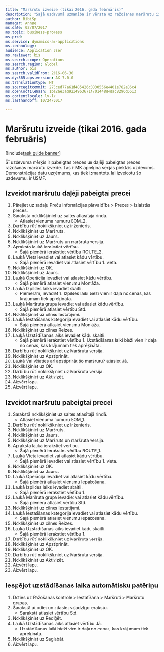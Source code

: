 ```yaml
--- 
title: "Maršrutu izveide (tikai 2016. gada februāris)"
description: "Šajā uzdevumā uzmanība ir vērsta uz ražošanas maršrutu izveidošanu pabeigtai precei un daļēji pabeigtai precei."
author: BibiSp
manager: AnnBe
ms.date: 02/07/2017
ms.topic: business-process
ms.prod: 
ms.service: dynamics-ax-applications
ms.technology: 
audience: Application User
ms.reviewer: bis
ms.search.scope: Operations
ms.search.region: Global
ms.author: bis
ms.search.validFrom: 2016-06-30
ms.dyn365.ops.version: AX 7.0.0
ms.translationtype: HT
ms.sourcegitcommit: 273ced77a61d485426c0830556e4401e782e86c4
ms.openlocfilehash: 1ba2ae3ad92149636714701448d4dac8296d6613
ms.contentlocale: lv-lv
ms.lasthandoff: 10/24/2017

---
```

# <a name="create-routes-february-2016-only"></a>Maršrutu izveide (tikai 2016. gada februāris)

[!include[task guide banner](../../includes/task-guide-banner.md)]

Šī uzdevuma mērķis ir pabeigtas preces un daļēji pabeigtas preces ražošanas maršrutu izveide. Tas ir MK aprēķina sērijas piektais uzdevums. Demonstrācijas datu uzņēmums, kas tiek izmantots, lai izveidotu šo uzdevumu, ir USMF.


## <a name="create-a-route-for-a-semi-finished-product"></a>Izveidot maršrutu daļēji pabeigtai precei
1. Pārejiet uz sadaļu Preču informācijas pārvaldība > Preces > Izlaistās preces.
2. Sarakstā noklikšķiniet uz saites atlasītajā rindā.
    * Atlasiet vienuma numuru BOM_2.  
3. Darbību rūtī noklikšķiniet uz Inženieris.
4. Noklikšķiniet uz Maršruts.
5. Noklikšķiniet uz Jauns.
6. Noklikšķiniet uz Maršruts un maršruta versija.
7. Apraksta laukā ierakstiet vērtību.
    * Šajā piemērā ierakstiet vērtību ROUTE_2.  
8. Laukā Vieta ievadiet vai atlasiet kādu vērtību.
    * Šajā piemērā ievadiet vai atlasiet vērtību 1. vieta.  
9. Noklikšķiniet uz OK.
10. Noklikšķiniet uz Jauns.
11. Laukā Operācija ievadiet vai atlasiet kādu vērtību.
    * Šajā piemērā atlasiet vienumu Montāža.  
12. Laukā Izpildes laiks ievadiet skaitli.
    * Piemēram, ievadiet 1. Izpildes laiki bieži vien ir daļa no cenas, kas krājumam tiek aprēķināta.  
13. Laukā Maršruta grupa ievadiet vai atlasiet kādu vērtību.
    * Šajā piemērā atlasiet vērtību Std.  
14. Noklikšķiniet uz cilnes Iestatījumi.
15. Laukā Iestatīšanas kategorija ievadiet vai atlasiet kādu vērtību.
    * Šajā piemērā atlasiet vienumu Montāža.  
16. Noklikšķiniet uz cilnes Reizes.
17. Laukā Uzstādīšanas laiks ievadiet kādu skaitli.
    * Šajā piemērā ierakstiet vērtību 1. Uzstādīšanas laiki bieži vien ir daļa no cenas, kas krājumam tiek aprēķināta.  
18. Darbību rūtī noklikšķiniet uz Maršruta versija.
19. Noklikšķiniet uz Apstiprināt.
20. Laukā Vai vēlaties arī apstiprināt šo maršrutu? atlasiet Jā.
21. Noklikšķiniet uz OK.
22. Darbību rūtī noklikšķiniet uz Maršruta versija.
23. Noklikšķiniet uz Aktivizēt.
24. Aizvērt lapu.
25. Aizvērt lapu.

## <a name="create-a-route-for-a-finished-product"></a>Izveidot maršrutu pabeigtai precei
1. Sarakstā noklikšķiniet uz saites atlasītajā rindā.
    * Atlasiet vienuma numuru BOM_1.  
2. Darbību rūtī noklikšķiniet uz Inženieris.
3. Noklikšķiniet uz Maršruts.
4. Noklikšķiniet uz Jauns.
5. Noklikšķiniet uz Maršruts un maršruta versija.
6. Apraksta laukā ierakstiet vērtību.
    * Šajā piemērā ierakstiet vērtību ROUTE_1.  
7. Laukā Vieta ievadiet vai atlasiet kādu vērtību.
    * Šajā piemērā ievadiet vai atlasiet vērtību 1. vieta.  
8. Noklikšķiniet uz OK.
9. Noklikšķiniet uz Jauns.
10. Laukā Operācija ievadiet vai atlasiet kādu vērtību.
    * Šajā piemērā atlasiet vienumu Iepakošana.  
11. Laukā Izpildes laiks ievadiet skaitli.
    * Šajā piemērā ierakstiet vērtību 1.  
12. Laukā Maršruta grupa ievadiet vai atlasiet kādu vērtību.
    * Šajā piemērā atlasiet vērtību Std.  
13. Noklikšķiniet uz cilnes Iestatījumi.
14. Laukā Iestatīšanas kategorija ievadiet vai atlasiet kādu vērtību.
    * Šajā piemērā atlasiet vienumu Iepakošana.  
15. Noklikšķiniet uz cilnes Reizes.
16. Laukā Uzstādīšanas laiks ievadiet kādu skaitli.
    * Šajā piemērā ierakstiet vērtību 1.  
17. Darbību rūtī noklikšķiniet uz Maršruta versija.
18. Noklikšķiniet uz Apstiprināt.
19. Noklikšķiniet uz OK.
20. Darbību rūtī noklikšķiniet uz Maršruta versija.
21. Noklikšķiniet uz Aktivizēt.
22. Aizvērt lapu.
23. Aizvērt lapu.

## <a name="enable-automatic-consumption-of-setup-time"></a>Iespējot uzstādīšanas laika automātisku patēriņu
1. Doties uz Ražošanas kontrole > Iestatīšana > Maršruti > Maršrutu grupas.
2. Sarakstā atrodiet un atlasiet vajadzīgo ierakstu.
    * Sarakstā atlasiet vērtību Std.  
3. Noklikšķiniet uz Rediģēt.
4. Laukā Uzstādīšanas laiks atlasiet vērtību Jā.
    * Uzstādīšanas laiki bieži vien ir daļa no cenas, kas krājumam tiek aprēķināta.  
5. Noklikšķiniet uz Saglabāt.
6. Aizvērt lapu.



